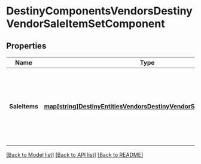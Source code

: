 # DestinyComponentsVendorsDestinyVendorSaleItemSetComponent

## Properties
Name | Type | Description | Notes
------------ | ------------- | ------------- | -------------
**SaleItems** | [**map[string]DestinyEntitiesVendorsDestinyVendorSaleItemComponent**](Destiny.Entities.Vendors.DestinyVendorSaleItemComponent.md) | The items being sold by this vendor, keyed by the vendorItemIndex of the item being sold. (because showing sale items depends on the ordering dictated by the categories being shown - see DestinyVendorCategoryComponent - this is a dictionary for quick lookup capability.) | [optional] 

[[Back to Model list]](../README.md#documentation-for-models) [[Back to API list]](../README.md#documentation-for-api-endpoints) [[Back to README]](../README.md)


